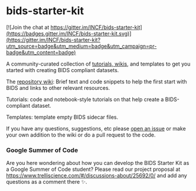 # bids-starter-kit

[![Join the chat at https://gitter.im/INCF/bids-starter-kit](https://badges.gitter.im/INCF/bids-starter-kit.svg)](https://gitter.im/INCF/bids-starter-kit?utm_source=badge&utm_medium=badge&utm_campaign=pr-badge&utm_content=badge)

A community-curated collection of [tutorials, wikis](https://github.com/INCF/bids-starter-kit/wiki),
and templates to get you started with creating BIDS compliant datasets.

The [repository wiki](https://github.com/INCF/bids-starter-kit/wiki): Brief text and code snippets to help the first start with BIDS and links to other relevant resources.

Tutorials: code and notebook-style tutorials on that help create a BIDS-compliant dataset.

Templates: template empty BIDS sidecar files.

If you have any questions, suggestions, etc please [open an issue](https://github.com/INCF/bids-starter-kit/issues) or make your own addition to the wiki or do a pull request to the code.

### Google Summer of Code

Are you here wondering about how you can develop the BIDS Starter Kit as a Google Summer of Code student? Please read our project proposal at https://www.trelliscience.com/#/discussions-about/25692/0/ and add any questions as a comment there :sparkles:.
